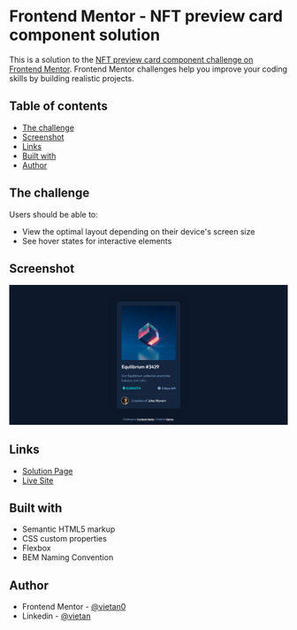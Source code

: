 # Frontend Mentor - NFT preview card component solution

This is a solution to the [NFT preview card component challenge on Frontend Mentor](https://www.frontendmentor.io/challenges/nft-preview-card-component-SbdUL_w0U). Frontend Mentor challenges help you improve your coding skills by building realistic projects. 

## Table of contents

- [The challenge](#the-challenge)
- [Screenshot](#screenshot)
- [Links](#links)
- [Built with](#built-with)
- [Author](#author)

## The challenge

Users should be able to:

- View the optimal layout depending on their device's screen size
- See hover states for interactive elements

## Screenshot

![](./screenshot.jpg)

## Links

- [Solution Page](https://www.frontendmentor.io/solutions/nft-preview-card-component-using-plain-css-JlGqvCsc8)
- [Live Site](https://vietan0.github.io/-FM-nft-preview-card-component-main/)

## Built with

- Semantic HTML5 markup
- CSS custom properties
- Flexbox
- BEM Naming Convention

## Author

- Frontend Mentor - [@vietan0](https://www.frontendmentor.io/profile/vietan0)
- Linkedin - [@vietan](https://www.linkedin.com/in/vietan/)
